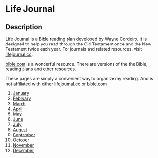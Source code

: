 # Life Journal

## Description

Life Journal is a Bible reading plan developed by Wayne Cordeiro.  It is designed to help you read through the Old Testament once and the New Testament twice each year. For journals and related resources, visit [lifejournal.cc](liferesources.cc).

[bible.com](www.bible) is a wonderful resource.  There are versions of the the Bible, reading plans and other resources.  

These pages are simply a convenient way to organize my reading.  And is not affiliated with either [lifejournal.cc](liferesources.cc) or [bible.com](www.bible)


1. [January](./January.md)
2. [February](./February.md)
3. [March](./March.md)
4. [April](./April.md)
4. [May](./May.md)
6. [June](./June.md)
7. [July](./July.md)
8. [August](./August.md)
9. [September](./September.md)
10. [October](./October.md)
11. [November](./November.md)
12. [December](./December.md)
